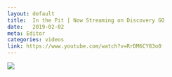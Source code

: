 ```yaml
---
layout: default
title:  In the Pit | Now Streaming on Discovery GO
date:   2019-02-02
meta: Editor
categories: videos
link: https://www.youtube.com/watch?v=RrDM6CY83o0
---
```


<img src="{{site.url}}/assets/inthepit.png">